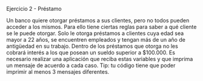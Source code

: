 Ejercicio 2 - Préstamo

Un banco quiere otorgar préstamos a sus clientes, pero no todos pueden acceder a los mismos. Para ello tiene ciertas reglas para saber a qué cliente se le puede otorgar. Solo le otorga préstamos a clientes cuya edad sea mayor a 22 años, se encuentren empleados y tengan más de un año de antigüedad en su trabajo. Dentro de los préstamos que otorga no les cobrará interés a los que posean un sueldo superior a $100.000. 
Es necesario realizar una aplicación que reciba  estas variables y que imprima un mensaje de acuerdo a cada caso.
Tip: tu código tiene que poder imprimir al menos 3 mensajes diferentes.